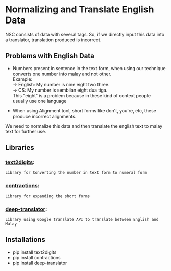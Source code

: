 # Normalizing and Translate English Data
NSC consists of data with several tags. So, if we directly input this data into a translator, translation produced is incorrect. 
## Problems with English Data
- Numbers present in sentence in the text form, when using our technique converts one number into malay and not other.<br />
Example: <br />
-> English: My number is nine eight two three.<br />
-> CS:      My number is sembilan eight dua tiga.<br />
This "eight" is a problem because in these kind of context people usually use one language<br />

- When using Alignment tool, short forms like don't, you're, etc, these produce incorrect alignments.

We need to normalize this data and then translate the english text to malay text for further use.

## Libraries
### [text2digits](https://pypi.org/project/text2digits/):
    Library for Converting the number in text form to numeral form
### [contractions](https://pypi.org/project/contractions/):
    Library for expanding the short forms
### [deep-translator](https://pypi.org/project/deep-translator/):
    Library using Google translate API to translate between English and Malay

## Installations
- pip install text2digits
- pip install contractions
- pip install deep-translator